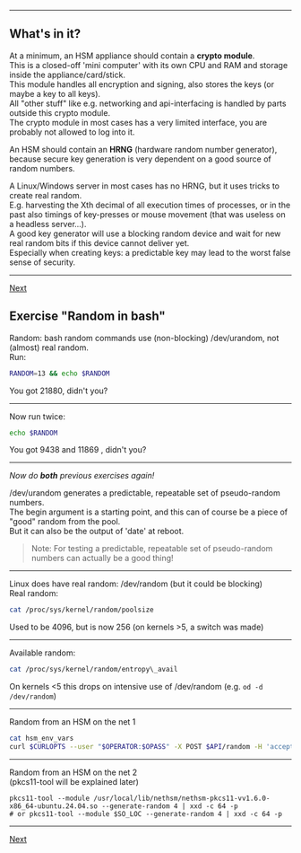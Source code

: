 ------------------------------
## What's in it?
At a minimum, an HSM appliance should contain a **crypto module**.\
This is a closed-off 'mini computer' with its own CPU and RAM and
storage inside the appliance/card/stick.\
This module handles all encryption and signing, also stores the keys (or
maybe a key to all keys).\
All "other stuff" like e.g. networking and api-interfacing is handled
by parts outside this crypto module.\
The crypto module in most cases has a very limited interface, you are probably not allowed to log into it.

An HSM should contain an **HRNG** (hardware random number generator),\
because secure key generation is very dependent on a good source of random numbers.

A Linux/Windows server in most cases has no HRNG, but it uses tricks to
create real random.\
E.g. harvesting the Xth decimal of all execution times of processes, or
in the past also timings of key-presses or mouse movement (that was useless on a headless server...).\
A good key generator will use a blocking random device and wait for new
real random bits if this device cannot deliver yet.\
Especially when creating keys: a predictable key may lead to the worst false sense of security.

------------
[Next](https://github.com/niek-sidn/hsm_workshop_nethsm/blob/main/Slide07.md)

## Exercise "Random in bash"
Random: bash random commands use (non-blocking) /dev/urandom, not (almost) real random.\
Run:
```bash
RANDOM=13 && echo $RANDOM
```
You got 21880, didn't you?

---
Now run twice:
```bash
echo $RANDOM
```
You got 9438 and 11869 , didn't you?

---
*Now do **both** previous exercises again!*

/dev/urandom generates a predictable, repeatable set of pseudo-random numbers.\
The begin argument is a starting point, and this can of course be a piece of "good" random from the pool.\
But it can also be the output of 'date' at reboot.
> Note: For testing a predictable, repeatable set of pseudo-random numbers can actually be a good thing!

---
Linux does have real random: /dev/random (but it could be blocking)\
Real random:
```bash
cat /proc/sys/kernel/random/poolsize
```
Used to be 4096, but is now 256 (on kernels >5, a switch was made)

---
Available random:
```bash
cat /proc/sys/kernel/random/entropy\_avail
```
On kernels <5 this drops on intensive use of /dev/random (e.g. `od -d /dev/random`)

---
Random from an HSM on the net 1  
```bash
cat hsm_env_vars
curl $CURLOPTS --user "$OPERATOR:$OPASS" -X POST $API/random -H 'accept: application/json' -H 'Content-Type: application/json' -d '{ "length": 4 }' | jq -r .random | base64 -d | xxd -p -c 64
```

---
Random from an HSM on the net 2  
(pkcs11-tool will be explained later)  
```
pkcs11-tool --module /usr/local/lib/nethsm/nethsm-pkcs11-vv1.6.0-x86_64-ubuntu.24.04.so --generate-random 4 | xxd -c 64 -p  
# or pkcs11-tool --module $SO_LOC --generate-random 4 | xxd -c 64 -p  
```

---------------
[Next](https://github.com/niek-sidn/hsm_workshop_nethsm/blob/main/Slide07.md)


